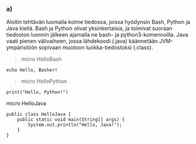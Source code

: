 ### a)

Aloitin tehtävän luomalla kolme tiedosoa, joissa hyödynsin Bash, Python ja Java kieliä. Bash ja Python olivat yksinkertaisia, ja toimivat suoraan tiedoston luonnin jälkeen ajamalla ne bash- ja python3-komennoilla. Java vaati pienen välivaiheen, jossa lähdekoodi (.java) käännetään JVM-ympäristöön sopivaan muotoon luokka-tiedostoksi (.class).

>micro HelloBash

```
echo Hello, Basher!
```

>micro HelloPython

```
print("Hello, Python!")
```

micro HelloJava

```
public class HelloJava {
    public static void main(String[] args) {
        System.out.println("Hello, Java!");
    }
}
```
